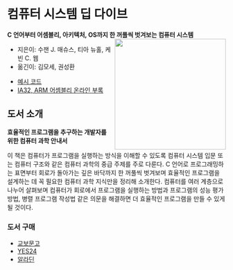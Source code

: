 # 컴퓨터 시스템 딥 다이브
**C 언어부터 어셈블리, 아키텍처, OS까지 한 꺼풀씩 벗겨보는 컴퓨터 시스템**
<a href="https://hanbit.co.kr/store/books/look.php?p_code=B4909347865"><img src="https://hanbit.co.kr/data/books/B4909347865_l.jpg" height="256px" align="right"></a>
- 지은이: 수잰 J. 매슈스, 티아 뉴홀, 케빈 C. 웹
- 옮긴이: 김모세, 권성환

* [예시 코드](src/)
* [IA32, ARM 어셈블리 온라인 부록](ch8-9.pdf)

## 도서 소개
**효율적인 프로그램을 추구하는 개발자를 위한 컴퓨터 과학 안내서**

이 책은 컴퓨터가 프로그램을 실행하는 방식을 이해할 수 있도록 컴퓨터 시스템 입문 또는 컴퓨터 구조와 같은 컴퓨터 과학의 중급 주제를 주로 다룬다. C 언어로 프로그래밍하는 표면부터 회로가 돌아가는 깊은 바닥까지 한 꺼풀씩 벗겨보며 효율적인 프로그램을 설계하는 데 꼭 필요한 컴퓨터 과학 지식만을 정리해 소개한다. 컴퓨터를 여러 계층으로 나누어 살펴보며 컴퓨터가 회로에서 프로그램을 실행하는 방법과 프로그램의 성능 평가 방법, 병렬 프로그램 작성법 같은 의문을 해결하면 더 효율적인 프로그램을 만들 수 있게 될 것이다.

### 도서 구매
- [교보문고](https://product.kyobobook.co.kr/detail/S000211776141)
- [YES24](https://www.yes24.com/Product/Goods/124301248)
- [알라딘](https://www.aladin.co.kr/shop/wproduct.aspx?ItemId=331017733)
